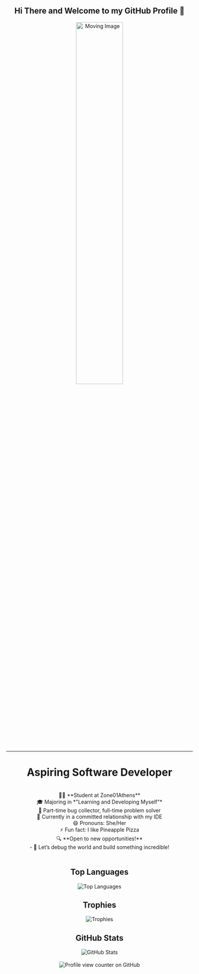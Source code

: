 <div align="center">
  <h2>Hi There and Welcome to my GitHub Profile 👋</h2>
</div>

<div align="center">
  <img src="https://warpdoor.com/content/images/2020/05/ezgif-3-83c95d3d11cd.gif" alt="Moving Image" width="50%">
</div>


---

<div align="center">
  <h1>Aspiring Software Developer</h1>
</div>

<br>

<div align="center">
👨‍💻 **Student at Zone01Athens**  <br>
🎓 Majoring in *"Learning and Developing Myself"* <br>
🐛 Part-time bug collector, full-time problem solver <br>
🚀 Currently in a committed relationship with my IDE <br>
😄 Pronouns: She/Her <br>
⚡ Fun fact: I like Pineapple Pizza <br>
🔍 **Open to new opportunities!**  <br>
   - 💼 Let’s debug the world and build something incredible!  
</div>

<br>

<div align="center">
  <h2>Top Languages</h2>
  <img src="https://github-readme-stats.vercel.app/api/top-langs/?username=RamGeo&layout=compact&theme=radical" alt="Top Languages">
</div>


<div align="center">
  <h2>Trophies</h2>
  <img src="https://github-profile-trophy.vercel.app/?username=RamGeo&theme=onedark" alt="Trophies">
</div>

<div align="center">
  <h2>GitHub Stats</h2>
  <img src="https://github-readme-stats.vercel.app/api?username=RamGeo&show_icons=true&theme=radical" alt="GitHub Stats">
</div>

<br>

<div align="center">
  <img src="https://komarev.com/ghpvc/?username=RamGeo" alt="Profile view counter on GitHub">
</div>




